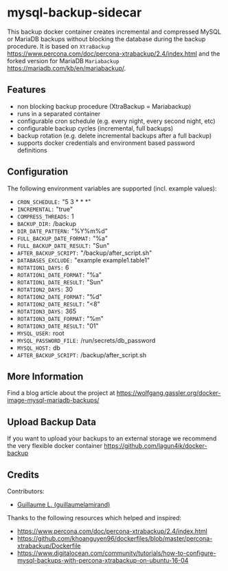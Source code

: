 # mysql-backup-sidecar

This backup docker container creates incremental and compressed MySQL or MariaDB backups without blocking the database during the backup procedure. It is based on `XtraBackup` https://www.percona.com/doc/percona-xtrabackup/2.4/index.html and the forked version for MariaDB `Mariabackup` https://mariadb.com/kb/en/mariabackup/.

## Features

- non blocking backup procedure (XtraBackup = Mariabackup)
- runs in a separated container
- configurable cron schedule (e.g. every night, every second night, etc)
- configurable backup cycles (incremental, full backups)
- backup rotation (e.g. delete incremental backups after a full backup)
- supports docker credentials and environment based password definitions

## Configuration

The following environment variables are supported (incl. example values):

- `CRON_SCHEDULE:` "5 3 * * *"
- `INCREMENTAL:` "true"
- `COMPRESS_THREADS:` 1
- `BACKUP_DIR:` /backup
- `DIR_DATE_PATTERN:` "%Y%m%d"
- `FULL_BACKUP_DATE_FORMAT:` "%a"
- `FULL_BACKUP_DATE_RESULT:` "Sun"
- `AFTER_BACKUP_SCRIPT:` "/backup/after_script.sh"
- `DATABASES_EXCLUDE:` "example example1.table1"
- `ROTATION1_DAYS:` 6
- `ROTATION1_DATE_FORMAT:` "%a"
- `ROTATION1_DATE_RESULT:` "Sun"
- `ROTATION2_DAYS:` 30
- `ROTATION2_DATE_FORMAT:` "%d"
- `ROTATION2_DATE_RESULT:` "<8"
- `ROTATION3_DAYS:` 365
- `ROTATION3_DATE_FORMAT:` "%m"
- `ROTATION3_DATE_RESULT:` "01"
- `MYSQL_USER:` root
- `MYSQL_PASSWORD_FILE:` /run/secrets/db_password
- `MYSQL_HOST:` db
- `AFTER_BACKUP_SCRIPT:` /backup/after_script.sh

## More Information

Find a blog article about the project at https://wolfgang.gassler.org/docker-image-mysql-mariadb-backups/

## Upload Backup Data

If you want to upload your backups to an external storage we recommend the very flexible docker container https://github.com/lagun4ik/docker-backup

## Credits

Contributors:
- [Guillaume L. (guillaumelamirand)](https://github.com/guillaumelamirand)

Thanks to the following resources which helped and inspired:

- https://www.percona.com/doc/percona-xtrabackup/2.4/index.html
- https://github.com/khoanguyen96/dockerfiles/blob/master/percona-xtrabackup/Dockerfile
- https://www.digitalocean.com/community/tutorials/how-to-configure-mysql-backups-with-percona-xtrabackup-on-ubuntu-16-04
